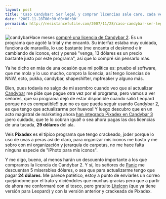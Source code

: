 ```yaml
---
layout: post
title: 'Caso Candybar: Ser legal y comprar licencias sale caro, cada vez más'
date: '2007-11-28T00:00:00+00:00'
permalink: http://resistancefutile.com/2007/11/28/caso-candybar-ser-legal-y-comprar-licencias-sale-caro-cada-vez-mas/
---
```

<img src='http://resistancefutile.com/wp-content/candybar-animation1-1.png' alt='candybar' class="derecha" />Hace meses <a href="http://resistancefutile.com/2006/08/18/star-trek-icon-set/">compré una licencia de Candybar 2</a>. Es un programa que agoté la trial y me encantó. Su interfaz estaba muy cuidada, funciona de maravilla, lo uso bastante (me encanta el deskmod e ir cambiando de iconos, etc) y pensé "venga, 13 dólares es un precio bastante justo por este programa", así que lo compré sin pensarlo más.

Ya he dicho en más de una ocasión que mi política es: pruebo el software, que me mola y lo uso mucho, compro la licencia, así tengo licencias de NNW, ecto, pukka, candybar, shapeshifter, mpfreaker y alguno más.

Bien, pues todavía no salgo de mi asombro cuando veo que al actualizar <a href="https://www.panic.com/candybar/buy.html">Candybar</a> me pide que pague otra vez por el programa, pero vamos a ver señores, que su programa dejó de estar disponible cuando salió Leopard porque no es compatible!! que no es que pueda seguir usando Candybar 2, es que tengo que actualizarme por huevos! Y luego descubro que en un acto magistral de márketing ahora <a href="http://iconfactory.com/software/pixadex">han integrado Pixadex en Candybar 3</a> ¡pero cuidado, que te lo cobran igual! o sea ahora pagas las dos licencias de una tacada, <strong>29 dólares</strong> del ala.

Veis <strong>Pixadex</strong> es el típico programa que tengo crackeado, joder porque lo uso de uvas a peras así de claro, para organizar mis iconos me basto y me sobro con mi organización y jerarquía de carpetas, no me hace falta ninguna especie de "iPhoto para mis iconos". 

Y me digo, bueno, al menos harán un descuento importante a los que compramos la licencia de Candybar 2. Y sí, los señores de <a href="http://www.panic.com/">Panic</a> me descuentan 5 miserables dólares, o sea que para actualizarme tengo que pagar <strong>24 dólares</strong>. Me parece patético, estoy a punto de enviarles un correo quejándome por el trato y diciéndoles que muchas gracias pero que a partir de ahora me conformaré con el tosco, pero gratuito <a href="http://www.freemacsoft.net/LiteIcon_en.html">LiteIcon</a> (que ya tiene versión para Leopard) y con la versión anterior y crackeada de Pixadex.
